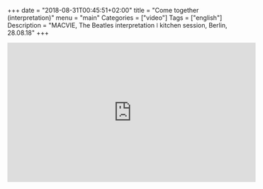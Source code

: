 
+++
date = "2018-08-31T00:45:51+02:00"
title = "Come together (interpretation)"
menu = "main"
Categories = ["video"]
Tags = ["english"]
Description = "MACVIE, The Beatles interpretation   ǀ    kitchen session, Berlin, 28.08.18"
+++


<iframe width="560" height="315" src="https://www.youtube.com/embed/CZyU490qBqs?rel=0" frameborder="0" allow="autoplay; encrypted-media" allowfullscreen></iframe> 




